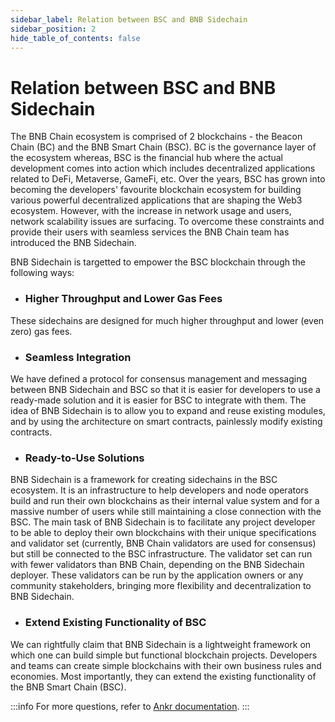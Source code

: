 ```yaml
---
sidebar_label: Relation between BSC and BNB Sidechain
sidebar_position: 2
hide_table_of_contents: false
---
```


# Relation between BSC and BNB Sidechain
The BNB Chain ecosystem is comprised of 2 blockchains - the Beacon Chain (BC) and the BNB Smart Chain (BSC). BC is the governance layer of the ecosystem whereas, BSC is the financial hub where the actual development comes into action which includes decentralized applications related to DeFi, Metaverse, GameFi, etc. Over the years, BSC has grown into becoming the developers' favourite blockchain ecosystem for building various powerful decentralized applications that are shaping the Web3 ecosystem. However, with the increase in network usage and users, network scalability issues are surfacing. To overcome these constraints and provide their users with seamless services the BNB Chain team has introduced the BNB Sidechain.

BNB Sidechain is targetted to empower the BSC blockchain through the following ways:

* ### **Higher Throughput and Lower Gas Fees** 
These sidechains are designed for much higher throughput and lower (even zero) gas fees. 

* ### **Seamless Integration** 
We have defined a protocol for consensus management and messaging between BNB Sidechain and BSC so that it is easier for developers to use a ready-made solution and it is easier for BSC to integrate with them. The idea of BNB Sidechain is to allow you to expand and reuse existing modules, and by using the architecture on smart contracts, painlessly modify existing contracts. 

* ### **Ready-to-Use Solutions**
BNB Sidechain is a framework for creating sidechains in the BSC ecosystem. It is an infrastructure to help developers and node operators build and run their own blockchains as their internal value system and for a massive number of users while still maintaining a close connection with the BSC. 
The main task of BNB Sidechain is to facilitate any project developer to be able to deploy their own blockchains with their unique specifications and validator set (currently, BNB Chain validators are used for consensus) but still be connected to the BSC infrastructure. The validator set can run with fewer validators than BNB Chain, depending on the BNB Sidechain deployer. These validators can be run by the application owners or any community stakeholders, bringing more flexibility and decentralization to BNB Sidechain.

* ### **Extend Existing Functionality of BSC**
We can rightfully claim that BNB Sidechain is a lightweight framework on which one can build simple but functional blockchain projects. Developers and teams can create simple blockchains with their own business rules and economies. Most importantly, they can extend the existing functionality of the BNB Smart Chain (BSC). 

:::info
For more questions, refer to [Ankr documentation](https://docs.ankr.com/bnb-application-sidechain/faq).
:::

